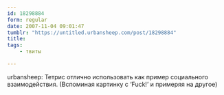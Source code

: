 ```yaml
---
id: 18298884
form: regular
date: 2007-11-04 09:01:47
tumblr: "https://untitled.urbansheep.com/post/18298884"
title:
tags:
    - твиты

---
```


<p>urbansheep: Тетрис отлично использовать как пример социального взаимодействия. (Вспоминая картинку с &lsquo;Fuck!&rsquo; и примеряя на другое)</p>


